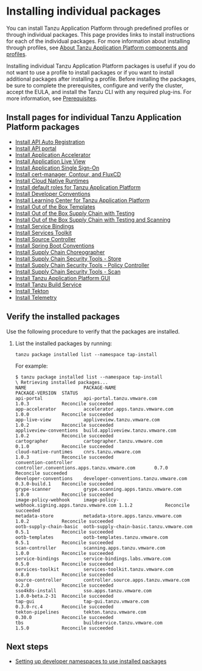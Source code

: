 # Installing individual packages

You can install Tanzu Application Platform through predefined profiles or through individual packages. This page provides links to install instructions for each of the individual packages. For more information about installing through profiles, see [About Tanzu Application Platform components and profiles](../about-package-profiles.md).

Installing individual Tanzu Application Platform packages
is useful if you do not want to use a profile to install packages
or if you want to install additional packages after installing a profile.
Before installing the packages, be sure to complete the prerequisites, configure
and verify the cluster, accept the EULA, and install the Tanzu CLI with any required plug-ins.
For more information, see [Prerequisites](../prerequisites.md).


## <a id='individual-package-toc'></a> Install pages for individual Tanzu Application Platform packages

- [Install API Auto Registration](../api-auto-registration/installation.md)
- [Install API portal](../api-portal/install-api-portal.md)
- [Install Application Accelerator](../application-accelerator/install-app-acc.md)
- [Install Application Live View](../app-live-view/install.md)
- [Install Application Single Sign-On](../app-sso/platform-operators/installation.md)
- [Install cert-manager, Contour, and FluxCD](../cert-mgr-contour-fcd/install-cert-mgr.md)
- [Install Cloud Native Runtimes](../cloud-native-runtimes/install-cnrt.md)
- [Install default roles for Tanzu Application Platform](../authn-authz/install.md)  
- [Install Developer Conventions](../developer-conventions/install-dev-conventions.md)
- [Install Learning Center for Tanzu Application Platform](../learning-center/install-learning-center.md)
- [Install Out of the Box Templates](../scc/install-ootb-templates.md)
- [Install Out of the Box Supply Chain with Testing](../scc/install-ootb-sc-wtest.md)
- [Install Out of the Box Supply Chain with Testing and Scanning](../scc/install-ootb-sc-wtest-scan.md)
- [Install Service Bindings](../service-bindings/install-service-bindings.md)
- [Install Services Toolkit](../services-toolkit/install-services-toolkit.md)
- [Install Source Controller](../source-controller/install-source-controller.md)
- [Install Spring Boot Conventions](../spring-boot-conventions/install-spring-boot-conventions.md)
- [Install Supply Chain Choreographer](../scc/install-scc.md)
- [Install Supply Chain Security Tools - Store](../scst-store/install-scst-store.md)
- [Install Supply Chain Security Tools - Policy Controller](../scst-policy/install-scst-policy.md)
- [Install Supply Chain Security Tools - Scan](../scst-scan/install-scst-scan.md)
- [Install Tanzu Application Platform GUI](../tap-gui/install-tap-gui.md)
- [Install Tanzu Build Service](../tanzu-build-service/install-tbs.md)
- [Install Tekton](../tekton/install-tekton.md)
- [Install Telemetry](../telemetry/install-telemetry.hbs.md)


## <a id='verify'></a> Verify the installed packages

Use the following procedure to verify that the packages are installed.

1. List the installed packages by running:

    ```console
    tanzu package installed list --namespace tap-install
    ```

    For example:

    ```console
    $ tanzu package installed list --namespace tap-install
    \ Retrieving installed packages...
    NAME                     PACKAGE-NAME                                       PACKAGE-VERSION  STATUS
    api-portal               api-portal.tanzu.vmware.com                        1.0.3            Reconcile succeeded
    app-accelerator          accelerator.apps.tanzu.vmware.com                  1.0.0            Reconcile succeeded
    app-live-view            appliveview.tanzu.vmware.com                       1.0.2            Reconcile succeeded
    appliveview-conventions  build.appliveview.tanzu.vmware.com                 1.0.2            Reconcile succeeded
    cartographer             cartographer.tanzu.vmware.com                      0.1.0            Reconcile succeeded
    cloud-native-runtimes    cnrs.tanzu.vmware.com                              1.0.3            Reconcile succeeded
    convention-controller    controller.conventions.apps.tanzu.vmware.com       0.7.0            Reconcile succeeded
    developer-conventions    developer-conventions.tanzu.vmware.com             0.3.0-build.1    Reconcile succeeded
    grype-scanner            grype.scanning.apps.tanzu.vmware.com               1.0.0            Reconcile succeeded
    image-policy-webhook     image-policy-webhook.signing.apps.tanzu.vmware.com 1.1.2            Reconcile succeeded
    metadata-store           metadata-store.apps.tanzu.vmware.com               1.0.2            Reconcile succeeded
    ootb-supply-chain-basic  ootb-supply-chain-basic.tanzu.vmware.com           0.5.1            Reconcile succeeded
    ootb-templates           ootb-templates.tanzu.vmware.com                    0.5.1            Reconcile succeeded
    scan-controller          scanning.apps.tanzu.vmware.com                     1.0.0            Reconcile succeeded
    service-bindings         service-bindings.labs.vmware.com                   0.5.0            Reconcile succeeded
    services-toolkit         services-toolkit.tanzu.vmware.com                  0.8.0            Reconcile succeeded
    source-controller        controller.source.apps.tanzu.vmware.com            0.2.0            Reconcile succeeded
    sso4k8s-install          sso.apps.tanzu.vmware.com                          1.0.0-beta.2-31  Reconcile succeeded
    tap-gui                  tap-gui.tanzu.vmware.com                           0.3.0-rc.4       Reconcile succeeded
    tekton-pipelines         tekton.tanzu.vmware.com                            0.30.0           Reconcile succeeded
    tbs                      buildservice.tanzu.vmware.com                      1.5.0            Reconcile succeeded
    ```

## <a id='next-steps'></a>Next steps

- [Setting up developer namespaces to use installed packages](../set-up-namespaces.html)
